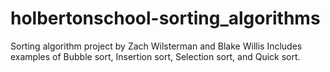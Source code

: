 # holbertonschool-sorting_algorithms
Sorting algorithm project by Zach Wilsterman and Blake Willis
Includes examples of Bubble sort, Insertion sort, Selection sort, and Quick sort.
